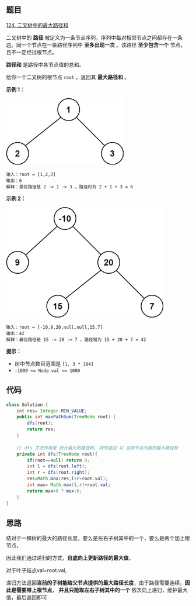 ## 题目

[124. 二叉树中的最大路径和](https://leetcode.cn/problems/binary-tree-maximum-path-sum/)

二叉树中的 **路径** 被定义为一条节点序列，序列中每对相邻节点之间都存在一条边。同一个节点在一条路径序列中 **至多出现一次** 。该路径 **至少包含一个** 节点，且不一定经过根节点。

**路径和** 是路径中各节点值的总和。

给你一个二叉树的根节点 `root` ，返回其 **最大路径和** 。

 

**示例 1：**

![img](assets/exx1.jpg)

```
输入：root = [1,2,3]
输出：6
解释：最优路径是 2 -> 1 -> 3 ，路径和为 2 + 1 + 3 = 6
```

**示例 2：**

![img](assets/exx2.jpg)

```
输入：root = [-10,9,20,null,null,15,7]
输出：42
解释：最优路径是 15 -> 20 -> 7 ，路径和为 15 + 20 + 7 = 42
```

 

**提示：**

- 树中节点数目范围是 `[1, 3 * 104]`
- `-1000 <= Node.val <= 1000`



## 代码

```java
class Solution {
    int res= Integer.MIN_VALUE;
    public int maxPathSum(TreeNode root) {
        dfs(root);
        return res;
    }

    // dfs 方法作用是 统计最大的路径和, 同时返回 以 当前节点为根的最大路径和
    private int dfs(TreeNode root){
        if(root==null) return 0;
        int l = dfs(root.left);
        int r = dfs(root.right);
        res=Math.max(res,l+r+root.val);
        int max= Math.max(l,r)+root.val;
        return max>0 ? max:0;
    }
}
```

## 思路

结对于一棵树的最大的路径长度，要么是左右子树其中的一个，要么是两个加上根节点，

因此我们通过递归的方式，**自底向上更新路径的最大值**，

对于叶子结点val=root.val,

递归方法返回**当前的子树能给父节点提供的最大路径长度**，由于路径需要连续，**因此是需要带上根节点**，
**并且只能取左右子树其中的一个**
依次向上递归，维护最大值，最后返回即可